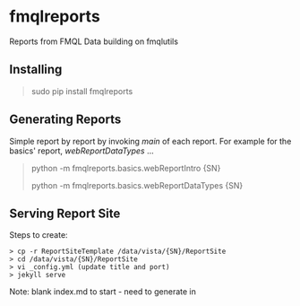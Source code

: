 # fmqlreports

Reports from FMQL Data building on fmqlutils

## Installing

> sudo pip install fmqlreports

## Generating Reports

Simple report by report by invoking _main_ of each report. For example for the basics' report, _webReportDataTypes_ ...

> python -m fmqlreports.basics.webReportIntro {SN}
>
> python -m fmqlreports.basics.webReportDataTypes {SN}
> 

## Serving Report Site

Steps to create:

```text
> cp -r ReportSiteTemplate /data/vista/{SN}/ReportSite
> cd /data/vista/{SN}/ReportSite
> vi _config.yml (update title and port)
> jekyll serve
```

Note: blank index.md to start - need to generate in

